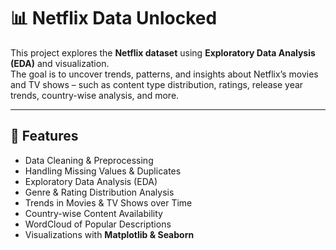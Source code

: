 # 📊 Netflix Data Unlocked

This project explores the **Netflix dataset** using **Exploratory Data Analysis (EDA)** and visualization.  
The goal is to uncover trends, patterns, and insights about Netflix’s movies and TV shows – such as content type distribution, ratings, release year trends, country-wise analysis, and more.

---

## 🚀 Features

- Data Cleaning & Preprocessing  
- Handling Missing Values & Duplicates  
- Exploratory Data Analysis (EDA)  
- Genre & Rating Distribution Analysis  
- Trends in Movies & TV Shows over Time  
- Country-wise Content Availability  
- WordCloud of Popular Descriptions  
- Visualizations with **Matplotlib & Seaborn**



